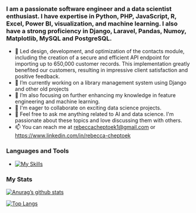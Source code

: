 ### I am a passionate software engineer and a data scientist enthusiast. I have expertise in Python, PHP, JavaScript, R, Excel, Power BI, visualization, and machine learning. I also have a strong proficiency in Django, Laravel, Pandas, Numoy, Matplotlib, MySQL and PostgreSQL. 

<!--
**Rebeccacheptoek/Rebeccacheptoek** is a ✨ _special_ ✨ repository because its `README.md` (this file) appears on your GitHub profile.

Here are some ideas to get you started: 
-->
- 🔭 Led design, development, and optimization of the contacts module, including the creation of a secure and efficient API endpoint for importing up to 650,000 customer records. This implementation greatly benefited our customers, resulting in impressive client satisfaction and positive feedback.
- 🔭 I’m currently working on a library management system using Django and other old projects
- 🌱 I’m also focusing on further enhancing my knowledge in feature engineering and machine learning. 
- 👯  I'm eager to collaborate on exciting data science projects. 
- 💬 Feel free to ask me anything related to AI and data science. I'm passionate about these topics and love discussing them with others.
- 📫 You can reach me at rebeccacheptoek1@gmail.com or https://www.linkedin.com/in/rebecca-cheptoek
### Languages and Tools
- [![My Skills](https://skillicons.dev/icons?i=js,html,css,figma,git,mysql,python,r,php)](https://skillicons.dev)
### My Stats
[![Anurag’s github stats](https://github-readme-stats.vercel.app/api?username=Rebeccacheptoek)](https://github.com/Rebeccacheptoek)

[![Top Langs](https://github-readme-stats.vercel.app/api/top-langs/?username=Rebeccacheptoek&layout=compact)](https://github.com/Rebeccacheptoek)
